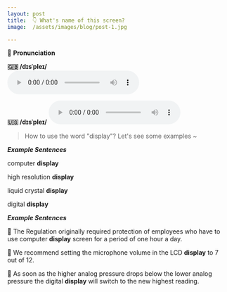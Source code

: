 ```yaml
---
layout: post
title:  👇 What's name of this screen?
image:  /assets/images/blog/post-1.jpg

---
```


📢 <B>Pronunciation</B>

**🇬🇧 <B>/dɪsˈpleɪ/</B>**  
<audio controls="controls">
  <source src="/assets/audio/display-gb.mp3" type="audio/mpeg">
<embed height="100" width="100" src="/i/song.mp3" />
</audio>

**🇺🇸 <B>/dɪsˈpleɪ/</B>**
<audio controls="controls">
  <source src="/assets/audio/display-us.mp3" type="audio/mpeg">
<embed height="100" width="100" src="/i/song.mp3" />
</audio>

> How to use the word "display"? Let's see some examples ~ 

**<i> <B> Example Sentences </B></i>**

computer <B>display</B>

high resolution <B>display</B>

liquid crystal <B>display</B>

digital <B>display</B>


**<i> <B> Example Sentences </B></i>**

📍 The Regulation originally required protection of employees who have to use computer <B>display</B> screen for a period of one hour a day. <br>

📍 We recommend setting the microphone volume in the LCD <B>display</B> to 7 out of 12.<br>

📍 As soon as the higher analog pressure drops below the lower analog pressure the digital <B>display</B> will switch to the new highest reading. <br>